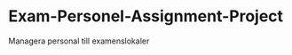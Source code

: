 Exam-Personel-Assignment-Project
================================

Managera personal till examenslokaler
